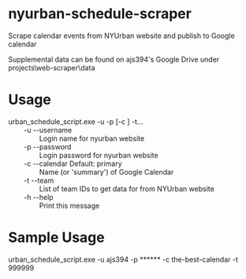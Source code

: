 # nyurban-schedule-scraper
Scrape calendar events from NYUrban website and publish to Google calendar

Supplemental data can be found on ajs394's Google Drive under projects\web-scraper\data

# Usage
urban_schedule_script.exe -u <username> -p <password> [-c <calendarName>] -t... <teamId>  
&nbsp;&nbsp;&nbsp;&nbsp;&nbsp;&nbsp;&nbsp;&nbsp;-u --username  
&nbsp;&nbsp;&nbsp;&nbsp;&nbsp;&nbsp;&nbsp;&nbsp;&nbsp;&nbsp;&nbsp;&nbsp;&nbsp;&nbsp;&nbsp;&nbsp;Login name for nyurban website  
&nbsp;&nbsp;&nbsp;&nbsp;&nbsp;&nbsp;&nbsp;&nbsp;-p --password  
&nbsp;&nbsp;&nbsp;&nbsp;&nbsp;&nbsp;&nbsp;&nbsp;&nbsp;&nbsp;&nbsp;&nbsp;&nbsp;&nbsp;&nbsp;&nbsp;Login password for nyurban website  
&nbsp;&nbsp;&nbsp;&nbsp;&nbsp;&nbsp;&nbsp;&nbsp;-c --calendar   Default: primary  
&nbsp;&nbsp;&nbsp;&nbsp;&nbsp;&nbsp;&nbsp;&nbsp;&nbsp;&nbsp;&nbsp;&nbsp;&nbsp;&nbsp;&nbsp;&nbsp;Name (or 'summary') of Google Calendar  
&nbsp;&nbsp;&nbsp;&nbsp;&nbsp;&nbsp;&nbsp;&nbsp;-t --team  
&nbsp;&nbsp;&nbsp;&nbsp;&nbsp;&nbsp;&nbsp;&nbsp;&nbsp;&nbsp;&nbsp;&nbsp;&nbsp;&nbsp;&nbsp;&nbsp;List of team IDs to get data for from NYUrban website  
&nbsp;&nbsp;&nbsp;&nbsp;&nbsp;&nbsp;&nbsp;&nbsp;-h --help  
&nbsp;&nbsp;&nbsp;&nbsp;&nbsp;&nbsp;&nbsp;&nbsp;&nbsp;&nbsp;&nbsp;&nbsp;&nbsp;&nbsp;&nbsp;&nbsp;Print this message  

# Sample Usage
urban_schedule_script.exe -u ajs394 -p ****** -c the-best-calendar -t 999999
